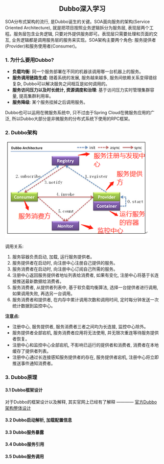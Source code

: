 ## <center>Dubbo深入学习</center>

SOA分布式架构的流行, 是Dubbo诞生的关键。SOA面向服务的架构(Service Oriented Architecture), 就是把项目按照业务逻辑拆分为服务层, 表现层两个工程。服务层包含业务逻辑, 只要对外提供服务即可。表现层只需要处理和页面的交互, 业务逻辑都是调用服务层的服务来实现。SOA架构主要两个角色: 服务提供者(Provider)和服务使用者(Consumer)。

### 1. 为什么要用Dubbo?

- **负载均衡**: 同一个服务部署在不同的机器该调用哪一台机器上的服务。
- **服务调用链路生成**: 随着系统的发展, 服务越来越多, 服务间依赖关系变得错综复杂, Dubbo可以解决服务之间相互是如何调用的。
- **服务访问压力以及时长统计, 资源调度和治理**: 基于访问压力实时管理集群容量, 提高集群利用率。
- **服务降级**: 某个服务挂掉之后调用服务。

Dubbo也可以运用在微服务系统中, 只不过由于Spring Cloud在微服务应用的广泛, 所以Dubbo大部分是非微服务的分布式系统下使用的RPC框架。

### 2. Dubbo架构

![Dubbo架构图](/distributed/RPC/img/Dubbo架构图.jpg)

调用关系:

1. 服务容器负责启动, 加载, 运行服务提供者。
2. 服务提供者在启动时, 向注册中心注册自己提供的服务。
3. 服务消费者在启动时, 向注册中心订阅自己所需的服务。
4. 注册中心返回服务提供者地址列表给消费者, 如果有变化, 注册中心将基于长连接推送最新数据给消费者。
5. 服务消费者, 从提供者列表中, 基于软负载均衡算法, 选择一台提供者进行调用, 如果调用失败, 再选另一台调用。
6. 服务消费者和提供者, 在内存中累计调用次数和调用时间, 定时每分钟发送一次统计数据到监控中心。

**注意点:**

- 注册中心, 服务提供者, 服务消费者三者之间均为长连接, 监控中心除外。
- 服务提供者全部宕机, 服务消费者应用将无法使用, 并无限次重连等待服务提供者恢复。
- 注册中心和监控中心全部宕机, 不影响已运行的提供者和消费者, 消费者在本地缓存了提供者列表。
- 注册中心通过长连接感知服务提供者的存在, 服务提供者宕机, 注册中心将立即推送事件通知消费者。

### 3. Dubbo原理

#### 3.1 Dubbo框架设计

对于Dubbo的框架设计以及解释, 其实官网上已经有了解释 ———— [官方Dubbo架构整体设计](http://dubbo.apache.org/zh-cn/docs/dev/design.html)

#### 3.2 Dubbo启动解析, 加载配置信息

#### 3.3 Dubbo服务暴露

#### 3.4 Dubbo服务引用

#### 3.5 Dubbo服务调用